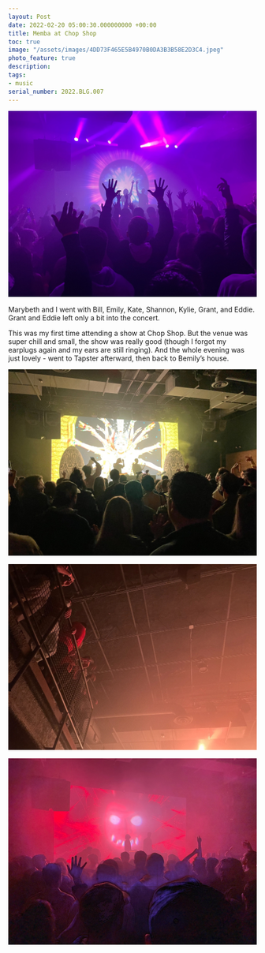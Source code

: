 ```yaml
---
layout: Post
date: 2022-02-20 05:00:30.000000000 +00:00
title: Memba at Chop Shop
toc: true
image: "/assets/images/4DD73F465E5B4970B0DA3B3B58E2D3C4.jpeg"
photo_feature: true
description:
tags:
- music
serial_number: 2022.BLG.007
---
```

![](/assets/images/4DD73F465E5B4970B0DA3B3B58E2D3C4.jpeg)

Marybeth and I went with Bill, Emily, Kate, Shannon, Kylie, Grant, and Eddie\.
Grant and Eddie left only a bit into the concert\.

This was my first time attending a show at Chop Shop.
But the venue was super chill and small, the show was really good \(though I forgot my earplugs again and my ears are still ringing\)\.
And the whole evening was just lovely \- went to Tapster afterward, then back to Bemily’s house\.

![](/assets/images/E0FE4CEEE5A943F998DED1F809865A39.jpeg)

![](/assets/images/51D84074C71F4627BC808A4F2DEDECB3.jpeg)

![](/assets/images/D1E39424E4704E5B8182256DA7F59491.jpeg)
